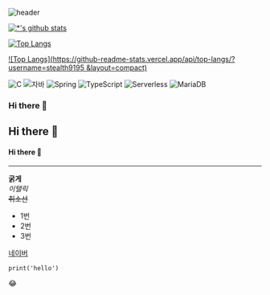 ![header](https://capsule-render.vercel.app/api?type=wave&color=auto&height=300&section=header&text=Hi&fontSize=90&animation=scaleIn)


[![*'s github stats](https://github-readme-stats.vercel.app/api?username=stealth9195)](https://github.com/stealth9195)


[![Top Langs](https://github-readme-stats.vercel.app/api/top-langs/?username=stealth9195)](https://github.com/stealth9195/github-readme-stats)

[![Top Langs](https://github-readme-stats.vercel.app/api/top-langs/?username=stealth9195 &layout=compact)](https://github.com/stealth9195/github-readme-stats)


![C](https://img.shields.io/badge/-C-123456?style=flat-square&logo=C&logoColor=black)
![자바](https://img.shields.io/badge/-자바-007396?style=flat&logo=Java&logoColor=ffffff)
![Spring](https://img.shields.io/badge/-Spring-6DB33F?style=for-the-badge&logo=Spring&logoColor=white)
![TypeScript](https://img.shields.io/badge/-TypeScript-3178C6?style=flat-square&logo=TypeScript&logoColor=white)
![Serverless](https://img.shields.io/badge/-Serverless-FD5750?style=flat-square&logo=Serverless&logoColor=magenta)
![MariaDB](https://img.shields.io/badge/-MariaDB-1F305F?style=flat-square&logo=mariadb&logoColor=white)

### Hi there 👋
## Hi there 👋

#### Hi there 👋

---
**굵게** <br>
*이탤릭* <br>
~~취소선~~ <br>

* 1번
* 2번
* 3번 

[네이버](https://naver.com)

```
print('hello')
```

:joy:
